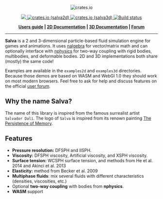 <p align="center">
  <img src="https://salva.rs/img/logo_salva_full.svg" alt="crates.io">
</p>
<p align="center">
    <a href="https://discord.gg/vt9DJSW">
        <img src="https://img.shields.io/discord/507548572338880513.svg?logo=discord&colorB=7289DA">
    </a>
    <a href="https://crates.io/crates/salva2d">
         <img src="https://img.shields.io/crates/v/salva2d.svg?style=flat-square&label=crates.io%20(salva2d)" alt="crates.io (salva2d)">
    </a>
    <a href="https://crates.io/crates/salva3d">
         <img src="https://img.shields.io/crates/v/salva3d.svg?style=flat-square&label=crates.io%20(salva3d)" alt="crates.io (salva3d)">
    </a>
    <a href="https://travis-ci.org/dimforge/salva">
        <img src="https://travis-ci.org/dimforge/salva.svg?branch=master" alt="Build status">
    </a>
</p>
<p align = "center">
    <strong>
        <a href="https://salva.rs">Users guide</a> | <a href="https://docs.rs/salva2d/latest/salva2d">2D Documentation</a> | <a href="https://docs.rs/salva3d/latest/salva3d">3D Documentation</a> | <a href="https://discourse.nphysics.org">Forum</a>
    </strong>
</p>

-----

**Salva** is a 2 and 3-dimensional particle-based fluid simulation engine for games and animations.
It uses [nalgebra](https://nalgebra.org) for vector/matrix math and can optionally interface with
[nphysics](https://nphysics.org) for two-way coupling with rigid bodies, multibodies, and deformable bodies.
2D and 3D implementations both share (mostly) the same code!


Examples are available in the `examples2d` and `examples3d` directories.  Because those demos are based on
WASM and WebGl 1.0 they should work on most modern browsers. Feel free to ask for help
and discuss features on the official [user forum](https://discourse.nphysics.org).

## Why the name Salva?

The name of this library is inspired from the famous surrealist artist `Salvador Dalì`. The logo of `Salva`
is inspired from its renown painting [The Persistence of Memory](https://en.wikipedia.org/wiki/The_Persistence_of_Memory).

## Features
- **Pressure resolution:** DFSPH and IISPH.
- **Viscosity:** DFSPH viscosity, Artificial viscosity, and XSPH viscosity.
- **Surface tension:** WCSPH surface tension, and methods from He et al. 2014 and Akinci et al. 2013
- **Elasticity:** method from Becker et al. 2009
- **Multiphase fluids**: mix several fluids with different characteristics (densities, viscosities, etc.)
- Optional **two-way coupling** with bodies from **nphysics**.
- **WASM** support
